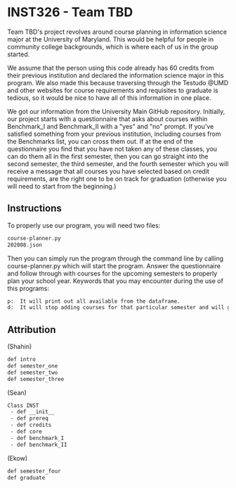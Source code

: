# INST326 - Team TBD

Team TBD's project revolves around course planning in information science major at the University of Maryland.  This would be helpful for people in community college backgrounds, which is where each of us in the group started.

We assume that the person using this code already has 60 credits from their previous institution and declared the information science major in this program.  We also made this because traversing through the Testudo @UMD and other websites for course requirements and requisites to graduate is tedious, so it would be nice to have all of this information in one place.

We got our information from the University Main GitHub repository.  Initially, our project starts with a questionnaire that asks about courses within Benchmark_I and Benchmark_II with a "yes" and "no" prompt.  If you've satisfied something from your previous institution, including courses from the Benchmarks list, you can cross them out.  If at the end of the questionnaire you find that you have not taken any of these classes, you can do them all in the first semester, then you can go straight into the second semester, the third semester, and the fourth semester which you will receive a message that all courses you have selected based on credit requirements, are the right one to be on track for graduation (otherwise you will need to start from the beginning.)


## Instructions

To properly use our program, you will need two files:

```txt
course-planner.py
202008.json
```
Then you can simply run the program through the command line by calling course-planner.py which will start the program. Answer the questionnaire and follow through with courses for the upcoming semesters to properly plan your school year.
Keywords that you may encounter during the use of this programs:
```txt
p:  It will print out all available from the dataframe.
d:  It will stop adding courses for that particular semester and will go the next one. Depending on what courses have been selected, this may delay the graduation, and the user need to start the program again.
```



## Attribution

(Shahin)
```txt
def intro
def semester_one
def semester_two
def semester_three
```

(Sean)

```txt
Class INST
 - def __init__
 - def prereq
 - def credits
 - def core
 - def benchmark_I
 - def benchmark_II
```

(Ekow)
```txt
def semester_four
def graduate
```
